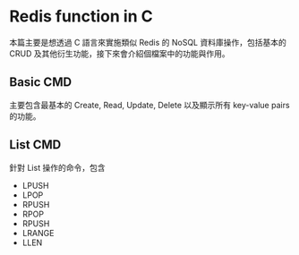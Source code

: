 # Redis function in C
本篇主要是想透過 C 語言來實施類似 Redis 的 NoSQL 資料庫操作，包括基本的 CRUD 及其他衍生功能，接下來會介紹個檔案中的功能與作用。
## Basic CMD
主要包含最基本的 Create, Read, Update, Delete 以及顯示所有 key-value pairs 的功能。

## List CMD
針對 List 操作的命令，包含
- LPUSH
- LPOP
- RPUSH
- RPOP
- RPUSH
- LRANGE
- LLEN
